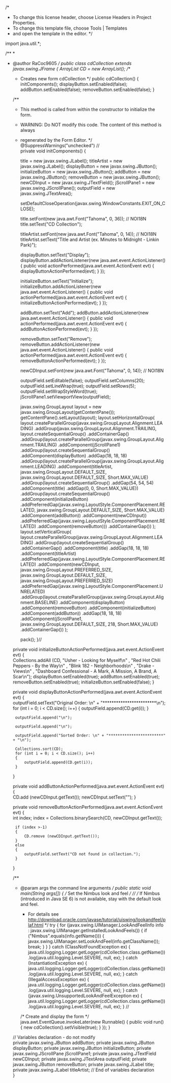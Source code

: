 /*
 * To change this license header, choose License Headers in Project Properties.
 * To change this template file, choose Tools | Templates
 * and open the template in the editor.
 */

import java.util.*;

/**
 *
 * @author RaCoc9605
 */
public class cdCollection extends javax.swing.JFrame {
    ArrayList <String> CD = new ArrayList();
    /**
     * Creates new form cdCollection
     */
    public cdCollection() {
        initComponents();
        displayButton.setEnabled(false);
        addButton.setEnabled(false);
        removeButton.setEnabled(false);
    }

    /**
     * This method is called from within the constructor to initialize the form.
     * WARNING: Do NOT modify this code. The content of this method is always
     * regenerated by the Form Editor.
     */
    @SuppressWarnings("unchecked")
    // <editor-fold defaultstate="collapsed" desc="Generated Code">                          
    private void initComponents() {

        title = new javax.swing.JLabel();
        titleArtist = new javax.swing.JLabel();
        displayButton = new javax.swing.JButton();
        initializeButton = new javax.swing.JButton();
        addButton = new javax.swing.JButton();
        removeButton = new javax.swing.JButton();
        newCDInput = new javax.swing.JTextField();
        jScrollPane1 = new javax.swing.JScrollPane();
        outputField = new javax.swing.JTextArea();

        setDefaultCloseOperation(javax.swing.WindowConstants.EXIT_ON_CLOSE);

        title.setFont(new java.awt.Font("Tahoma", 0, 36)); // NOI18N
        title.setText("CD Collection");

        titleArtist.setFont(new java.awt.Font("Tahoma", 0, 14)); // NOI18N
        titleArtist.setText("Title and Artist (ex. Minutes to Midnight - Linkin Park)");

        displayButton.setText("Display");
        displayButton.addActionListener(new java.awt.event.ActionListener() {
            public void actionPerformed(java.awt.event.ActionEvent evt) {
                displayButtonActionPerformed(evt);
            }
        });

        initializeButton.setText("Initialize");
        initializeButton.addActionListener(new java.awt.event.ActionListener() {
            public void actionPerformed(java.awt.event.ActionEvent evt) {
                initializeButtonActionPerformed(evt);
            }
        });

        addButton.setText("Add");
        addButton.addActionListener(new java.awt.event.ActionListener() {
            public void actionPerformed(java.awt.event.ActionEvent evt) {
                addButtonActionPerformed(evt);
            }
        });

        removeButton.setText("Remove");
        removeButton.addActionListener(new java.awt.event.ActionListener() {
            public void actionPerformed(java.awt.event.ActionEvent evt) {
                removeButtonActionPerformed(evt);
            }
        });

        newCDInput.setFont(new java.awt.Font("Tahoma", 0, 14)); // NOI18N

        outputField.setEditable(false);
        outputField.setColumns(20);
        outputField.setLineWrap(true);
        outputField.setRows(5);
        outputField.setWrapStyleWord(true);
        jScrollPane1.setViewportView(outputField);

        javax.swing.GroupLayout layout = new javax.swing.GroupLayout(getContentPane());
        getContentPane().setLayout(layout);
        layout.setHorizontalGroup(
            layout.createParallelGroup(javax.swing.GroupLayout.Alignment.LEADING)
            .addGroup(javax.swing.GroupLayout.Alignment.TRAILING, layout.createSequentialGroup()
                .addContainerGap()
                .addGroup(layout.createParallelGroup(javax.swing.GroupLayout.Alignment.TRAILING)
                    .addComponent(jScrollPane1)
                    .addGroup(layout.createSequentialGroup()
                        .addComponent(displayButton)
                        .addGap(18, 18, 18)
                        .addGroup(layout.createParallelGroup(javax.swing.GroupLayout.Alignment.LEADING)
                            .addComponent(titleArtist, javax.swing.GroupLayout.DEFAULT_SIZE, javax.swing.GroupLayout.DEFAULT_SIZE, Short.MAX_VALUE)
                            .addGroup(layout.createSequentialGroup()
                                .addGap(54, 54, 54)
                                .addComponent(title)
                                .addGap(0, 0, Short.MAX_VALUE))
                            .addGroup(layout.createSequentialGroup()
                                .addComponent(initializeButton)
                                .addPreferredGap(javax.swing.LayoutStyle.ComponentPlacement.RELATED, javax.swing.GroupLayout.DEFAULT_SIZE, Short.MAX_VALUE)
                                .addComponent(addButton))
                            .addComponent(newCDInput))
                        .addPreferredGap(javax.swing.LayoutStyle.ComponentPlacement.RELATED)
                        .addComponent(removeButton)))
                .addContainerGap())
        );
        layout.setVerticalGroup(
            layout.createParallelGroup(javax.swing.GroupLayout.Alignment.LEADING)
            .addGroup(layout.createSequentialGroup()
                .addContainerGap()
                .addComponent(title)
                .addGap(18, 18, 18)
                .addComponent(titleArtist)
                .addPreferredGap(javax.swing.LayoutStyle.ComponentPlacement.RELATED)
                .addComponent(newCDInput, javax.swing.GroupLayout.PREFERRED_SIZE, javax.swing.GroupLayout.DEFAULT_SIZE, javax.swing.GroupLayout.PREFERRED_SIZE)
                .addPreferredGap(javax.swing.LayoutStyle.ComponentPlacement.UNRELATED)
                .addGroup(layout.createParallelGroup(javax.swing.GroupLayout.Alignment.BASELINE)
                    .addComponent(displayButton)
                    .addComponent(removeButton)
                    .addComponent(initializeButton)
                    .addComponent(addButton))
                .addGap(18, 18, 18)
                .addComponent(jScrollPane1, javax.swing.GroupLayout.DEFAULT_SIZE, 218, Short.MAX_VALUE)
                .addContainerGap())
        );

        pack();
    }// </editor-fold>                        

    private void initializeButtonActionPerformed(java.awt.event.ActionEvent evt) {                                                 
        Collections.addAll (CD, "Usher - Looking for Myself\n" , "Red Hot Chili Peppers - By the Way\n" , "Blink 182 - Neighborhoods\n" , "Drake - Views\n" , "Dashboard Confessional - A Mark, A Mission, A Brand, A Scar\n");
        displayButton.setEnabled(true);
        addButton.setEnabled(true);
        removeButton.setEnabled(true);
        initializeButton.setEnabled(false);
    }                                                

    private void displayButtonActionPerformed(java.awt.event.ActionEvent evt) {                                              
        outputField.setText("Original Order: \n" + "************************\n");
        for (int i = 0; i < CD.size(); i++)
        {
            outputField.append(CD.get(i));
        }
        
        outputField.append("\n");
        
        outputField.append("\n");
        
        outputField.append("Sorted Order: \n" + "************************" + "\n");
        
        Collections.sort(CD);
        for (int i = 0; i < CD.size(); i++)
        {
            outputField.append(CD.get(i));
        }
    }                                             

    private void addButtonActionPerformed(java.awt.event.ActionEvent evt) {                                          
        CD.add (newCDInput.getText());
        newCDInput.setText("");
    }                                         

    private void removeButtonActionPerformed(java.awt.event.ActionEvent evt) {                                             
        int index;
        index = Collections.binarySearch(CD, newCDInput.getText());
        
        if (index >-1)
        {
            CD.remove (newCDInput.getText());
        }
        else
        {
            outputField.setText("CD not found in collection.");
        }
    }                                            

    /**
     * @param args the command line arguments
     */
    public static void main(String args[]) {
        /* Set the Nimbus look and feel */
        //<editor-fold defaultstate="collapsed" desc=" Look and feel setting code (optional) ">
        /* If Nimbus (introduced in Java SE 6) is not available, stay with the default look and feel.
         * For details see http://download.oracle.com/javase/tutorial/uiswing/lookandfeel/plaf.html 
         */
        try {
            for (javax.swing.UIManager.LookAndFeelInfo info : javax.swing.UIManager.getInstalledLookAndFeels()) {
                if ("Nimbus".equals(info.getName())) {
                    javax.swing.UIManager.setLookAndFeel(info.getClassName());
                    break;
                }
            }
        } catch (ClassNotFoundException ex) {
            java.util.logging.Logger.getLogger(cdCollection.class.getName()).log(java.util.logging.Level.SEVERE, null, ex);
        } catch (InstantiationException ex) {
            java.util.logging.Logger.getLogger(cdCollection.class.getName()).log(java.util.logging.Level.SEVERE, null, ex);
        } catch (IllegalAccessException ex) {
            java.util.logging.Logger.getLogger(cdCollection.class.getName()).log(java.util.logging.Level.SEVERE, null, ex);
        } catch (javax.swing.UnsupportedLookAndFeelException ex) {
            java.util.logging.Logger.getLogger(cdCollection.class.getName()).log(java.util.logging.Level.SEVERE, null, ex);
        }
        //</editor-fold>

        /* Create and display the form */
        java.awt.EventQueue.invokeLater(new Runnable() {
            public void run() {
                new cdCollection().setVisible(true);
            }
        });
    }

    // Variables declaration - do not modify                     
    private javax.swing.JButton addButton;
    private javax.swing.JButton displayButton;
    private javax.swing.JButton initializeButton;
    private javax.swing.JScrollPane jScrollPane1;
    private javax.swing.JTextField newCDInput;
    private javax.swing.JTextArea outputField;
    private javax.swing.JButton removeButton;
    private javax.swing.JLabel title;
    private javax.swing.JLabel titleArtist;
    // End of variables declaration                   
}
